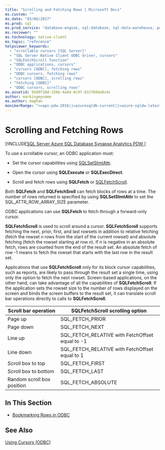 ```yaml
---
title: "Scrolling and Fetching Rows | Microsoft Docs"
ms.custom: ""
ms.date: "03/06/2017"
ms.prod: sql
ms.prod_service: "database-engine, sql-database, sql-data-warehouse, pdw"
ms.reviewer: ""
ms.technology: native-client
ms.topic: "reference"
helpviewer_keywords: 
  - "scrollable cursors [SQL Server]"
  - "SQL Server Native Client ODBC driver, cursors"
  - "SQLFetchScroll function"
  - "ODBC applications, cursors"
  - "cursors [ODBC], fetching rows"
  - "ODBC cursors, fetching rows"
  - "cursors [ODBC], scrolling rows"
  - "fetching [ODBC]"
  - "ODBC cursors, scrolling rows"
ms.assetid: 9109f10d-326b-4a6d-8c97-831f60da8c4c
author: markingmyname
ms.author: maghan
monikerRange: ">=aps-pdw-2016||=azuresqldb-current||=azure-sqldw-latest||>=sql-server-2016||=sqlallproducts-allversions||>=sql-server-linux-2017||=azuresqldb-mi-current"
---
```

# Scrolling and Fetching Rows
[!INCLUDE[SQL Server Azure SQL Database Synapse Analytics PDW ](../../includes/applies-to-version/sql-asdb-asdbmi-asa-pdw.md)]

  To use a scrollable cursor, an ODBC application must:  
  
-   Set the cursor capabilities using [SQLSetStmtAttr](../../relational-databases/native-client-odbc-api/sqlsetstmtattr.md).  
  
-   Open the cursor using **SQLExecute** or **SQLExecDirect**.  
  
-   Scroll and fetch rows using **SQLFetch** or [SQLFetchScroll](../../relational-databases/native-client-odbc-api/sqlfetchscroll.md).  
  
 Both **SQLFetch** and **SQLFetchSroll** can fetch blocks of rows at a time. The number of rows returned is specified by using **SQLSetStmtAttr** to set the SQL_ATTR_ROW_ARRAY_SIZE parameter.  
  
 ODBC applications can use **SQLFetch** to fetch through a forward-only cursor.  
  
 **SQLFetchScroll** is used to scroll around a cursor. **SQLFetchScroll** supports fetching the next, prior, first, and last rowsets in addition to relative fetching (fetch the rowset *n* rows from the start of the current rowset) and absolute fetching (fetch the rowset starting at row *n*). If *n* is negative in an absolute fetch, rows are counted from the end of the result set. An absolute fetch of row -1 means to fetch the rowset that starts with the last row in the result set.  
  
 Applications that use **SQLFetchScroll** only for its block cursor capabilities, such as reports, are likely to pass through the result set a single time, using only the option to fetch the next rowset. Screen-based applications, on the other hand, can take advantage of all the capabilities of **SQLFetchScroll**. If the application sets the rowset size to the number of rows displayed on the screen and binds the screen buffers to the result set, it can translate scroll bar operations directly to calls to **SQLFetchScroll**.  
  
|Scroll bar operation|SQLFetchScroll scrolling option|  
|--------------------------|-------------------------------------|  
|Page up|SQL_FETCH_PRIOR|  
|Page down|SQL_FETCH_NEXT|  
|Line up|SQL_FETCH_RELATIVE with FetchOffset equal to -1|  
|Line down|SQL_FETCH_RELATIVE with FetchOffset equal to 1|  
|Scroll box to top|SQL_FETCH_FIRST|  
|Scroll box to bottom|SQL_FETCH_LAST|  
|Random scroll box position|SQL_FETCH_ABSOLUTE|  
  
## In This Section  
  
-   [Bookmarking Rows in ODBC](../../relational-databases/native-client-odbc-cursors/scrolling-and-fetching-rows-bookmarking-rows-in-odbc.md)  
  
## See Also  
 [Using Cursors &#40;ODBC&#41;](../../relational-databases/native-client-odbc-cursors/using-cursors-odbc.md)  
  
  
